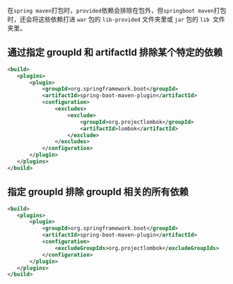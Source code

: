 在`spring maven`打包时，`provided`依赖会排除在包外，但`springboot maven`打包时，还会将这些依赖打进 `war` 包的 `lib-provided` 文件夹里或 `jar` 包的 `lib `文件夹里。

## 通过指定 groupId 和 artifactId 排除某个特定的依赖

```xml
<build>
   <plugins>
       <plugin>
           <groupId>org.springframework.boot</groupId>
           <artifactId>spring-boot-maven-plugin</artifactId>
           <configuration>
               <excludes>
                   <exclude>
                       <groupId>org.projectlombok</groupId>
                       <artifactId>lombok</artifactId>
                   </exclude>
               </excludes>
           </configuration>
       </plugin>
   </plugins>
</build>
```

## 指定 groupId 排除 groupId 相关的所有依赖

```xml
<build>
   <plugins>
       <plugin>
           <groupId>org.springframework.boot</groupId>
           <artifactId>spring-boot-maven-plugin</artifactId>
           <configuration>
               <excludeGroupIds>org.projectlombok</excludeGroupIds>
           </configuration>
       </plugin>
   </plugins>
</build>

```
